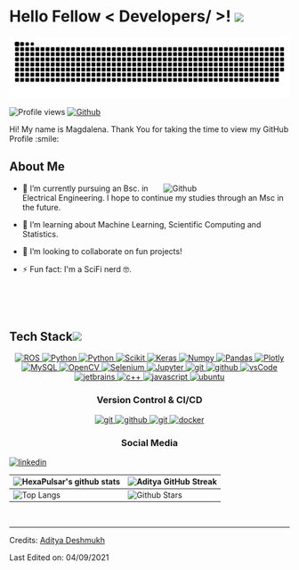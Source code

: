 <!--p align="center">
    <img width="200" src="https://github.com/HexaPulsar/HexaPulsar/blob/main/profile_hexapulsar.jpeg">
</p-->

<h1> Hello Fellow < Developers/ >! <img src = "https://raw.githubusercontent.com/MartinHeinz/MartinHeinz/master/wave.gif" width = 30px> </h1>
<p align='center'>
</p>

<p align="center">
  <img  src="https://raw.githubusercontent.com/Elanza-48/Elanza-48/main/resources/img/github-contribution-grid-snake.svg"
    alt="example" />
</p>



![Profile views](https://visitor-badge.glitch.me/badge?page_id=HexaPulsar.HexaPulsar)
[![Github](https://img.shields.io/github/followers/HexaPulsar?label=Follow&style=social)](https://github.com/HexaPulsar)

<div size='20px'> Hi! My name is Magdalena. Thank You for taking the time to view my GitHub Profile :smile: 
</div>

<h2> About Me </h2>

<img width="45%" align="right" alt="Github" src="https://64.media.tumblr.com/e1712952f6eb24f418a997a8da6ae831/tumblr_ou1znif6LW1w4t58uo1_540.gif" />

- 🔭 I’m currently pursuing an Bsc. in Electrical Engineering. I hope to continue my studies through an Msc in the future.
  
- 🌱 I’m learning about Machine Learning, Scientific Computing and Statistics.
  
- 👯 I’m looking to collaborate on fun projects!
  
- ⚡ Fun fact: I'm a SciFi nerd 🤓.


<br>
<br>
  <br>


## Tech Stack<img src = "https://media2.giphy.com/media/QssGEmpkyEOhBCb7e1/giphy.gif?cid=ecf05e47a0n3gi1bfqntqmob8g9aid1oyj2wr3ds3mg700bl&rid=giphy.gif" width = 32px> 

<p align="center">
  <a href="https://www.ros.org" target="_blank">
    <img alt="ROS" src="https://img.shields.io/badge/ros-%230A0FF9.svg?style=for-the-badge&logo=ros&logoColor=white]">
  </a>
  <a href="https://www.python.org" target="_blank">
    <img alt="Python" src="https://img.shields.io/badge/Python-3776AB?style=for-the-badge&logo=python&logoColor=white">
  </a>
  <a href="" target="_blank">
    <img alt="Python" src="https://img.shields.io/badge/R-276DC3?style=for-the-badge&logo=r&logoColor=white">
  </a>
   <a href="https://scikit-learn.org/" target="_blank">
    <img alt="Scikit" src="https://img.shields.io/badge/scikit_learn-F7931E?style=for-the-badge&logo=scikit-learn&logoColor=white">
  </a>

   <a href="https://keras.io/" target="_blank">
    <img alt="Keras" src="https://img.shields.io/badge/Keras-D00000?style=for-the-badge&logo=Keras&logoColor=white">
  </a>

   <a href="https://numpy.org/" target="_blank">
    <img alt="Numpy" src="https://img.shields.io/badge/Numpy-777BB4?style=for-the-badge&logo=numpy&logoColor=white">
  </a>

   <a href="https://pandas.pydata.org/" target="_blank">
    <img alt="Pandas" src="https://img.shields.io/badge/Pandas-2C2D72?style=for-the-badge&logo=pandas&logoColor=white">
  </a>

   <a href="https://plotly.com/" target="_blank">
    <img alt="Plotly" src="https://img.shields.io/badge/Plotly-239120?style=for-the-badge&logo=plotly&logoColor=white">
  </a>

   <a href="https://www.mysql.com/" target="_blank">
        <img alt="MySQL" src="https://img.shields.io/badge/Microsoft%20SQL%20Server-CC2927?style=for-the-badge&logo=microsoft%20sql%20server&logoColor=white">
   </a>

   <a href="https://opencv.org/" target="_blank">
    <img alt="OpenCV" src="https://img.shields.io/badge/OpenCV-27338e?style=for-the-badge&logo=OpenCV&logoColor=white">
  </a>
   <a href="https://www.selenium.dev/" target="_blank">
    <img alt="Selenium" src="https://img.shields.io/badge/Selenium-43B02A?style=for-the-badge&logo=Selenium&logoColor=white">
  </a>
   <a href="https://jupyter.org/" target="_blank">
    <img alt="Jupyter" src="https://img.shields.io/badge/Jupyter-F37626.svg?&style=for-the-badge&logo=Jupyter&logoColor=white">
  </a>
  <a href="https://git-scm.com/" target="_blank">
    <img src="https://img.shields.io/badge/git-F05032.svg?style=for-the-badge&logo=git&logoColor=white"
      alt="git"/>
  </a>
  <a href="https://github.com/ELanza-48" target="_blank">
    <img src="https://img.shields.io/badge/github-181717.svg?style=for-the-badge&logo=github&logoColor=white" alt="github" />
  </a>
  <a href="https://code.visualstudio.com/" target="_blank">
    <img src="https://img.shields.io/badge/vscode-007ACC.svg?style=for-the-badge&logo=visualstudiocode&logoColor=white" alt="vsCode"/> 
  </a>
  <a href="https://www.jetbrains.com/" target="_blank">
    <img src="https://img.shields.io/badge/PyCharm-000000.svg?&style=for-the-badge&logo=PyCharm&logoColor=white" alt="jetbrains" />
  </a>
  <a href="https://www.cprogramming.com/" target="_blank"> 
    <img src="https://img.shields.io/badge/c++-%2300599C.svg?style=for-the-badge&logo=c%2B%2B&logoColor=white"
      alt="c++"/>
  </a>
  <a href="https://developer.mozilla.org/en-US/docs/Web/JavaScript" target="_blank"> 
    <img src="https://img.shields.io/badge/Javascript-F7DF1E.svg?style=for-the-badge&logo=javascript&logoColor=black"
      alt="javascript"/> 
  </a>
<a href="https://www.ubuntu.com/" target="_blank">
    <img src="https://img.shields.io/badge/Ubuntu-E95420?style=for-the-badge&logo=ubuntu&logoColor=white"
      alt="ubuntu"/>
  </a>


  
</p>
<h3 align="center">Version Control & CI/CD</h3>
<p align="center">
  <a href="https://git-scm.com/" target="_blank">
    <img src="https://img.shields.io/badge/git-F05032.svg?style=for-the-badge&logo=git&logoColor=white"
      alt="git"/>
  </a>
  <a href="https://github.com/ELanza-48" target="_blank">
    <img src="https://img.shields.io/badge/github-181717.svg?style=for-the-badge&logo=github&logoColor=white" alt="github" />
  </a>
  <a href="https://gitlab.com/Elanza-48" target="_blank">
    <img src="https://img.shields.io/badge/gitlab-181717.svg?style=for-the-badge&logo=gitlab&logoColor=white"
      alt="git"/>
  </a>
    <a href="https://www.docker.com/" target="_blank">
    <img src="https://img.shields.io/badge/docker-2496ED.svg?style=for-the-badge&logo=docker&logoColor=white"
      alt="docker"/>
  </a>

</p>

<p>
    <h3 align="center">Social Media</h3>
    <a href="https://linkedin.com/" target="_blank">
    <img src="https://img.shields.io/badge/linkedin-%230077B5.svg?style=for-the-badge&logo=linkedin&logoColor=white"
      alt="linkedin"/>
  </a>
   
</p>

| ![HexaPulsar's github stats](https://github-readme-stats.vercel.app/api?username=HexaPulsar&show_icons=true&theme=tokyonight) | ![Aditya GitHub Streak](https://github-readme-streak-stats.herokuapp.com/?user=HexaPulsar&theme=tokyonight) |
| --- | --- |
| ![Top Langs](https://github-readme-stats.vercel.app/api/top-langs/?username=HexaPulsar&theme=tokyonight) | ![Github Stars](https://github-readme-stats.vercel.app/api?username=HexaPulsar&show_icons=true&locale=en&count_private=true&hide_rank=true&custom_title=My%20GitHub%20Stats&disable_animations=true&theme=tokyonight) |

<br>


-----
Credits: [Aditya Deshmukh](https://github.com/HexaPulsar)

Last Edited on: 04/09/2021
